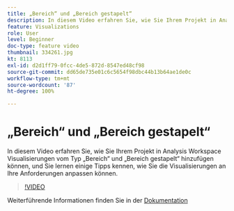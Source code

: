 ```yaml
---
title: „Bereich“ und „Bereich gestapelt“
description: In diesem Video erfahren Sie, wie Sie Ihrem Projekt in Analysis Workspace Visualisierungen vom Typ „Bereich“ und „Bereich gestapelt“ hinzufügen können, und Sie lernen einige Tipps kennen, wie Sie die Visualisierungen an Ihre Anforderungen anpassen können.
feature: Visualizations
role: User
level: Beginner
doc-type: feature video
thumbnail: 334261.jpg
kt: 8113
exl-id: d2d1ff79-0fcc-4de5-872d-8547ed48cf98
source-git-commit: dd65de735e01c6c5654f98dbc44b13b64ae1de0c
workflow-type: tm+mt
source-wordcount: '87'
ht-degree: 100%

---
```


# „Bereich“ und „Bereich gestapelt“

In diesem Video erfahren Sie, wie Sie Ihrem Projekt in Analysis Workspace Visualisierungen vom Typ „Bereich“ und „Bereich gestapelt“ hinzufügen können, und Sie lernen einige Tipps kennen, wie Sie die Visualisierungen an Ihre Anforderungen anpassen können.

>[!VIDEO](https://video.tv.adobe.com/v/334261/?quality=12&learn=on)

Weiterführende Informationen finden Sie in der [Dokumentation](https://experienceleague.adobe.com/docs/analytics/analyze/analysis-workspace/visualizations/area.html?lang=de#)
